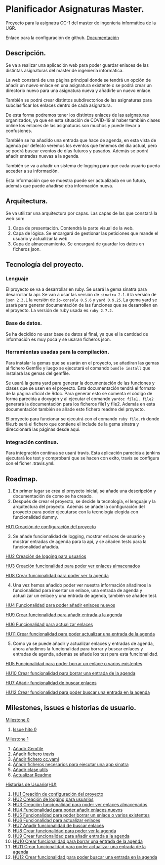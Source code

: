 # Planificador Asignaturas Master.

Proyecto para la asignatra CC-1 del master de ingeniería informática de la UGR.

Enlace para la configuración de github. [Documentación](https://charlysm.github.io/Proyecto_CC-20-21/doc/initializing.md)

## Descripción.

Se va a realizar una aplicación web para poder guardar enlaces de las distintas asignaturas del master de ingeniería informática.

La web constará de una página principal donde se tendrá un opción de añadir un nuevo enlace en una asignatura existente o se podrá crear un directorio nuevo para una asignatura nueva y añadirle un nuevo enlace.

También se podrá crear distintos subdirectorios de las asignaturas para subclasificar los enlaces dentro de cada asignatura.

De esta forma podremos tener los distintos enlaces de las asignaturas organizados, ya que en esta situación de COVID-19 al haber también clases online los enlaces de las asignaturas son muchos y puede llevar a confusiones.

También se ha añadido una entrada que hace de agenda, en esta vista de agenda por defecto veremos los eventos que tenemos del día actual, pero se podrá buscar eventos de días futuros y pasados. Además se podrá añadir entradas nuevas a la agenda.

También se va a añadir un sistema de logging para que cada usuario pueda acceder a su información.

Esta información que se muestra puede ser actualizada en un futuro, además que puede añadirse otra información nueva.

## Arquitectura.

Se va utilizar una arquitectura por capas. Las capas de las que constará la web son:

1. Capa de presentación. Contendrá la parte visual de la web.
2. Capa de lógica. Se encargará de gestionar las peticiones que mande el usuario y actualizar la web.
3. Capa de almacenamiento. Se encargará de guardar los datos en ficheros json.

## Tecnología del proyecto.

### Lenguaje
El proyecto se va a desarrollar en ruby. Se usará la gema sinatra para desarrollar la api. Se van a usar las versión de `sinatra 2.1.0` la versión de `json 2.3.1` la versión de `io-console 0.5.6` y `yard 0.9.25`. La gema yard se usará para generar documentación de las funciones que se desarrollen en el proyecto. La versión de ruby usada es `ruby 2.7.2`.


### Base de datos.

Se ha decidido no usar base de datos al final, ya que el la cantidad de información es muy poca y se usaran ficheros json.

### Herramientas usadas para la compilación.

Para instalar la gemas que se usarán en el proyecto, se añadiran las gemas al fichero Gemfile y luego se ejecutará el comando `bundle install` que instalará las gemas del gemfile.

Se usará la gema yard para generar la documentación de las funciones y clases que se usen en el proyecto. Esta documentación tendrá el formato de la página oficial de Rdoc. Para generar esto se comenta el código de forma parecida a doxygen y al ejecutar el comando `yardoc file1, file2` generará la documentación para los ficheros file1 y file2. Además en esta documentación también se añade este fichero readme del proyecto.

El proyecto para funcionar se ejecutrá con el comando `ruby file.rb` donde file.rb será el fichero que contiene el include de la gema sinatra y direccionará las páginas desde aquí.

### Integración continua.

Para integración contínua se usará travis. Esta aplicación parecida a jenkins ejecutará los test y comprobará que se hacen con exito, travis se configura con el ficher .travis.yml.


## Roadmap.

1. En primer lugar se crea el proyecto inicial, se añade una descripción y documentación de como se ha creado.
2. Después de crear el proyecto, se decide la tecnología, el lenguaje y la arquitectura del proyecto. Además se añade la configuración del proyecto para poder ejecutarse con la tecnología elegida con funcionalidad dummy.

[HU1 Creación de configuración del proyecto](https://github.com/CharlySM/Proyecto_CC-20-21/issues/4)

3. Se añade funcionalidad de logging, mostrar enlaces de usuario y mostrar entradas de agenda para la api, y se añaden tests para la funcionalidad añadida.

[HU2 Creación de logging para usuarios](https://github.com/CharlySM/Proyecto_CC-20-21/issues/5)

[HU3 Creación funcionalidad para poder ver enlaces almacenados](https://github.com/CharlySM/Proyecto_CC-20-21/issues/6)

[HU8 Crear funcionalidad para poder ver la agenda](https://github.com/CharlySM/Proyecto_CC-20-21/issues/11)

4. Una vez hemos añadido poder ver nuestra información añadimos la funcionalidad para insertar un enlace, una entrada de agenda y actualizar un enlace y una entrada de agenda, también se añaden test.

[HU4 Funcionalidad para poder añadir enlaces nuevos](https://github.com/CharlySM/Proyecto_CC-20-21/issues/7)

[HU9 Crear funcionalidad para añadir entrada a la agenda](https://github.com/CharlySM/Proyecto_CC-20-21/issues/12)

[HU6 Funcionalidad para actualizar enlaces](https://github.com/CharlySM/Proyecto_CC-20-21/issues/9)

[HU11 Crear funcionalidad para poder actualizar una entrada de la agenda](https://github.com/CharlySM/Proyecto_CC-20-21/issues/14)

5. Como ya se puede añadir y actualizar enlaces y entradas de agenda, ahora añadimos la funcionalidad para borrar y buscar enlaces y entradas de agenda, además se añade los test para esta funcionalidad.

[HU5 Funcionalidad para poder borrar un enlace o varios existentes](https://github.com/CharlySM/Proyecto_CC-20-21/issues/8)

[HU10 Crear funcionalidad para borrar una entrada de la agenda](https://github.com/CharlySM/Proyecto_CC-20-21/issues/13)

[HU7 Añadir funcionalidad de buscar enlaces](https://github.com/CharlySM/Proyecto_CC-20-21/issues/10)

[HU12 Crear funcionalidad para poder buscar una entrada en la agenda](https://github.com/CharlySM/Proyecto_CC-20-21/issues/15)

## Milestones, issues e historias de usuario.

[Milestone 0](https://github.com/CharlySM/Proyecto_CC-20-21/milestone/3)
  1. [Issue hito 0](https://github.com/CharlySM/Proyecto_CC-20-21/issues/1)

[Milestone 1](https://github.com/CharlySM/Proyecto_CC-20-21/milestone/1)
  1. [Añadir Gemfile](https://github.com/CharlySM/Proyecto_CC-20-21/issues/2)
  2. [Añadir fichero travis](https://github.com/CharlySM/Proyecto_CC-20-21/issues/16)
  3. [Añadir fichero cc.yaml](https://github.com/CharlySM/Proyecto_CC-20-21/issues/17)
  4. [Añadir ficheros necesarios para ejecutar una app sinatra](https://github.com/CharlySM/Proyecto_CC-20-21/issues/18)
  5. [Añadir clase utils](https://github.com/CharlySM/Proyecto_CC-20-21/issues/19)
  6. [Actualizar Readme](https://github.com/CharlySM/Proyecto_CC-20-21/issues/3)

[Historias de Usuario(HU)](https://github.com/CharlySM/Proyecto_CC-20-21/milestone/2)
  1. [HU1 Creación de configuración del proyecto](https://github.com/CharlySM/Proyecto_CC-20-21/issues/4)
  2. [HU2 Creación de logging para usuarios](https://github.com/CharlySM/Proyecto_CC-20-21/issues/5)
  3. [HU3 Creación funcionalidad para poder ver enlaces almacenados](https://github.com/CharlySM/Proyecto_CC-20-21/issues/6)
  4. [HU4 Funcionalidad para poder añadir enlaces nuevos](https://github.com/CharlySM/Proyecto_CC-20-21/issues/7)
  5. [HU5 Funcionalidad para poder borrar un enlace o varios existentes](https://github.com/CharlySM/Proyecto_CC-20-21/issues/8)
  6. [HU6 Funcionalidad para actualizar enlaces](https://github.com/CharlySM/Proyecto_CC-20-21/issues/9)
  7. [HU7 Añadir funcionalidad de buscar enlaces](https://github.com/CharlySM/Proyecto_CC-20-21/issues/10)
  8. [HU8 Crear funcionalidad para poder ver la agenda](https://github.com/CharlySM/Proyecto_CC-20-21/issues/11)
  9. [HU9 Crear funcionalidad para añadir entrada a la agenda](https://github.com/CharlySM/Proyecto_CC-20-21/issues/12)
  10. [HU10 Crear funcionalidad para borrar una entrada de la agenda](https://github.com/CharlySM/Proyecto_CC-20-21/issues/13)
  11. [HU11 Crear funcionalidad para poder actualizar una entrada de la agenda](https://github.com/CharlySM/Proyecto_CC-20-21/issues/14)
  12. [HU12 Crear funcionalidad para poder buscar una entrada en la agenda](https://github.com/CharlySM/Proyecto_CC-20-21/issues/15)
